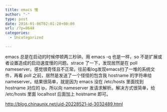 ```yaml
---
title: emacs 慢
author: "-"
type: post
date: 2016-01-06T02:01:28+00:00
url: /?p=8648
categories:
  - Uncategorized

---
```

emacs 总是在启动的时候停顿两三秒钟。用 emacs -q 也是一样，so 不是扩展或者设置造成的启动速度慢的问题。strace 了一下，发现居然是在 poll nameserver。感觉很奇怪且不正常。往前看log发现emacs扫了一堆的系统文件，再看 poll 之前，居然是发送了一个怪怪的包含我 hostname 的字符串给 nameserver。结果很简单，就是因为 emacs 没在 /etc/hosts 里面找到 hostname 对应的 ip，所以向 nameserver 发请求解析。解决方式很简单，给 /etc/hosts 里面 localhost 后面加上 hostname 即可。

http://blog.chinaunix.net/uid-20228521-id-3032489.html